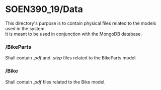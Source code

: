 # SOEN390_19/Data  
This directory's purpose is to contain physical files related to the models used in the system.  
It is meant to be used in conjunction with the MongoDB database. 
### /BikeParts  
Shall contain *.pdf* and *.step* files related to the BikeParts model.
### /Bike
Shall contain *.pdf* files related to the Bike model.